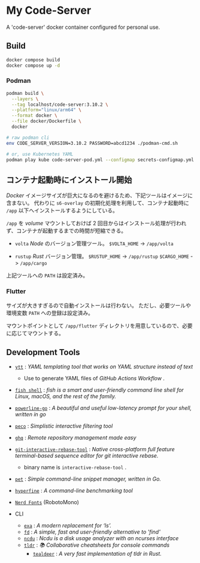 # My Code-Server

A 'code-server' docker container configured for personal use.

## Build

```bash
docker compose build
docker compose up -d
```

### Podman

```bash
podman build \
  --layers \
  --tag localhost/code-server:3.10.2 \
  --platform="linux/arm64" \
  --format docker \
  --file docker/Dockerfile \
  docker
```

```bash
# raw podman cli
env CODE_SERVER_VERSION=3.10.2 PASSWORD=abcd1234 ./podman-cmd.sh

# or, use Kubernetes YAML
podman play kube code-server-pod.yml --configmap secrets-configmap.yml
```

## コンテナ起動時にインストール開始

_Docker_ イメージサイズが巨大になるのを避けるため、下記ツールはイメージに含まない。
代わりに `s6-overlay` の初期化処理を利用して、コンテナ起動時に `/app` 以下へインストールするようにしている。

`/app` を _volume_ マウントしておけば 2 回目からはインストール処理が行われず、コンテナが起動するまでの時間が短縮できる。

- `volta`
  _Node_ のバージョン管理ツール。
  `$VOLTA_HOME` -> `/app/volta`

- `rustup`
  _Rust_ バージョン管理。
  `$RUSTUP_HOME` -> `/app/rustup`
  `$CARGO_HOME` -> `/app/cargo`

上記ツールへの `PATH` は設定済み。

### Flutter

サイズが大きすぎるので自動インストールは行わない。
ただし、必要ツールや環境変数 `PATH` への登録は設定済み。

マウントポイントとして `/app/flutter` ディレクトリを用意しているので、必要に応じてマウントする。

## Development Tools

- [`ytt`](https://github.com/vmware-tanzu/carvel-ytt) : _YAML templating tool that works on YAML structure instead of text_

  - Use to generate YAML files of _GitHub Actions Workflow_ .

- [`fish shell`](https://fishshell.com) : _fish is a smart and user-friendly command line shell for Linux, macOS, and the rest of the family._

- [`powerline-go`](https://github.com/justjanne/powerline-go) : _A beautiful and useful low-latency prompt for your shell, written in go_

- [`peco`](https://github.com/peco/peco) : _Simplistic interactive filtering tool_

- [`ghq`](https://github.com/x-motemen/ghq) : _Remote repository management made easy_

- [`git-interactive-rebase-tool`](https://github.com/MitMaro/git-interactive-rebase-tool) : _Native cross-platform full feature terminal-based sequence editor for git interactive rebase._

  - binary name is `interactive-rebase-tool` .

- [`pet`](https://github.com/knqyf263/pet) : _Simple command-line snippet manager, written in Go._

- [`hyperfine`](https://github.com/sharkdp/hyperfine) : _A command-line benchmarking tool_

- [`Nerd Fonts`](https://www.nerdfonts.com) (RobotoMono)

- CLI
  - [`exa`](https://github.com/ogham/exa) : _A modern replacement for ‘ls’._
  - [`fd`](https://github.com/sharkdp/fd) : _A simple, fast and user-friendly alternative to 'find'_
  - [`ncdu`](https://dev.yorhel.nl/ncdu) : _Ncdu is a disk usage analyzer with an ncurses interface_
  - [`tldr`](https://github.com/tldr-pages/tldr) : _📚 Collaborative cheatsheets for console commands_
    - [`tealdeer`](https://dbrgn.github.io/tealdeer/) : _A very fast implementation of tldr in Rust._
